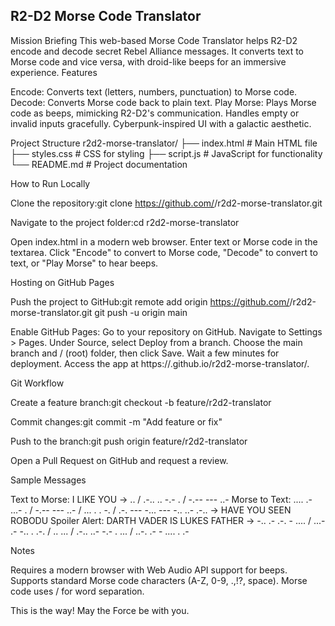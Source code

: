 ## R2-D2 Morse Code Translator
Mission Briefing
This web-based Morse Code Translator helps R2-D2 encode and decode secret Rebel Alliance messages. It converts text to Morse code and vice versa, with droid-like beeps for an immersive experience.
Features

Encode: Converts text (letters, numbers, punctuation) to Morse code.
Decode: Converts Morse code back to plain text.
Play Morse: Plays Morse code as beeps, mimicking R2-D2's communication.
Handles empty or invalid inputs gracefully.
Cyberpunk-inspired UI with a galactic aesthetic.

Project Structure
r2d2-morse-translator/
├── index.html       # Main HTML file
├── styles.css       # CSS for styling
├── script.js        # JavaScript for functionality
└── README.md        # Project documentation

How to Run Locally

Clone the repository:git clone https://github.com/<your-username>/r2d2-morse-translator.git


Navigate to the project folder:cd r2d2-morse-translator


Open index.html in a modern web browser.
Enter text or Morse code in the textarea.
Click "Encode" to convert to Morse code, "Decode" to convert to text, or "Play Morse" to hear beeps.

Hosting on GitHub Pages

Push the project to GitHub:git remote add origin https://github.com/<your-username>/r2d2-morse-translator.git
git push -u origin main


Enable GitHub Pages:
Go to your repository on GitHub.
Navigate to Settings > Pages.
Under Source, select Deploy from a branch.
Choose the main branch and / (root) folder, then click Save.
Wait a few minutes for deployment. Access the app at https://<your-username>.github.io/r2d2-morse-translator/.



Git Workflow

Create a feature branch:git checkout -b feature/r2d2-translator


Commit changes:git commit -m "Add feature or fix"


Push to the branch:git push origin feature/r2d2-translator


Open a Pull Request on GitHub and request a review.

Sample Messages

Text to Morse: I LIKE YOU → .. / .-.. .. -.- . / -.-- --- ..-
Morse to Text: .... .- ...- . / -.-- --- ..- / ... . . -. / .-. --- -... --- -.. ..- .-.. → HAVE YOU SEEN ROBODU
Spoiler Alert: DARTH VADER IS LUKES FATHER → -.. .- .-. - .... / ...- .- -.. . .-. / .. ... / .-.. ..- -.- . ... / ..-. .- - .... . .-

Notes

Requires a modern browser with Web Audio API support for beeps.
Supports standard Morse code characters (A-Z, 0-9, .,!?, space).
Morse code uses / for word separation.

This is the way! May the Force be with you.
